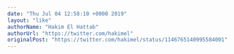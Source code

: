 ```yaml
---
date: "Thu Jul 04 12:58:10 +0000 2019"
layout: "like"
authorName: "Hakim El Hattab"
authorUrl: "https://twitter.com/hakimel"
originalPost: "https://twitter.com/hakimel/status/1146765140995584001"
---
```

